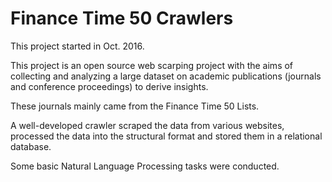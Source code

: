 # Finance Time 50 Crawlers
This project started in Oct. 2016. 

This project is an open source web scarping project with the aims of collecting and analyzing a large dataset on academic publications (journals and conference proceedings) to derive insights. 

These journals mainly came from the Finance Time 50 Lists. 

A well-developed crawler scraped the data from various websites, processed the data into the structural format and stored them in a relational database. 

Some basic Natural Language Processing tasks were conducted.
